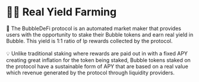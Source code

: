 # 👨🌾 Real Yield Farming

:robot: The BubbleDeFi protocol is an automated market maker that provides users with the opportunity to stake their Bubble tokens and earn real yield in Bubble. This yield is 1:1 ratio of lp rewards collected by the protocol. \
\
:bulb: Unlike traditional staking where rewards are paid out in with a fixed APY creating great inflation for the token being staked, Bubble tokens staked on the protocol have a sustainable form of APY that are based on a real value which revenue generated by the protocol through liquidity providers.
